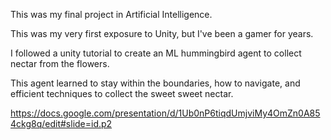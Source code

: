 This was my final project in Artificial Intelligence.

This was my very first exposure to Unity, but I've been a gamer for years.

I followed a unity tutorial to create an ML hummingbird agent to collect nectar from the flowers.

This agent learned to stay within the boundaries, how to navigate, and efficient techniques to collect the sweet sweet nectar.

https://docs.google.com/presentation/d/1Ub0nP6tiqdUmjviMy4OmZn0A854ckg8q/edit#slide=id.p2
